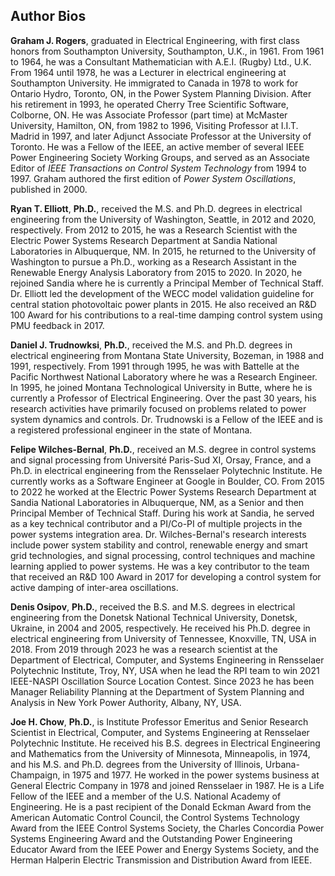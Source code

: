 ## Author Bios

**Graham J. Rogers**, graduated in Electrical Engineering, with first
class honors from Southampton University, Southampton, U.K., in 1961.
From 1961 to 1964, he was a Consultant Mathematician with
A.E.I. (Rugby) Ltd., U.K. From 1964 until 1978, he was a Lecturer in
electrical engineering at Southampton University. He immigrated to
Canada in 1978 to work for Ontario Hydro, Toronto, ON, in the Power
System Planning Division. After his retirement in 1993, he operated
Cherry Tree Scientific Software, Colborne, ON. He was Associate
Professor (part time) at McMaster University, Hamilton, ON, from 1982
to 1996, Visiting Professor at I.I.T. Madrid in 1997, and later
Adjunct Associate Professor at the University of Toronto. He was a
Fellow of the IEEE, an active member of several IEEE Power
Engineering Society Working Groups, and served as an Associate Editor
of *IEEE Transactions on Control System Technology* from 1994
to 1997. Graham authored the first edition of *Power System
Oscillations*, published in 2000.

**Ryan T. Elliott**, **Ph.D.**, received the M.S. and Ph.D. degrees
in electrical engineering from the University of Washington, Seattle,
in 2012 and 2020, respectively. From 2012 to 2015, he was a Research
Scientist with the Electric Power Systems Research Department at
Sandia National Laboratories in Albuquerque, NM. In 2015, he returned
to the University of Washington to pursue a Ph.D., working as a
Research Assistant in the Renewable Energy Analysis Laboratory from
2015 to 2020. In 2020, he rejoined Sandia where he is currently a
Principal Member of Technical Staff. Dr. Elliott led the development
of the WECC model validation guideline for central station
photovoltaic power plants in 2015. He also received an R&D 100 Award
for his contributions to a real-time damping control system using PMU
feedback in 2017.

**Daniel J. Trudnowksi**, **Ph.D.**, received the M.S. and
Ph.D. degrees in electrical engineering from Montana State
University, Bozeman, in 1988 and 1991, respectively. From 1991
through 1995, he was with Battelle at the Pacific Northwest National
Laboratory where he was a Research Engineer. In 1995, he joined
Montana Technological University in Butte, where he is currently a
Professor of Electrical Engineering. Over the past 30 years, his
research activities have primarily focused on problems related to
power system dynamics and controls. Dr. Trudnowski is a Fellow of the
IEEE and is a registered professional engineer in the state of
Montana.

**Felipe Wilches-Bernal**, **Ph.D.**, received an M.S. degree in
control systems and signal processing from Université Paris-Sud XI,
Orsay, France, and a Ph.D. in electrical engineering from the
Rensselaer Polytechnic Institute. He currently works as a Software
Engineer at Google in Boulder, CO. From 2015 to 2022 he worked at the
Electric Power Systems Research Department at Sandia National
Laboratories in Albuquerque, NM, as a Senior and then Principal
Member of Technical Staff. During his work at Sandia, he served as a
key technical contributor and a PI/Co-PI of multiple projects in the
power systems integration area. Dr. Wilches-Bernal's research
interests include power system stability and control, renewable
energy and smart grid technologies, and signal processing, control
techniques and machine learning applied to power systems. He was a
key contributor to the team that received an R&D 100 Award in 2017
for developing a control system for active damping of inter-area
oscillations.

**Denis Osipov**, **Ph.D.**, received the B.S. and M.S. degrees in
electrical engineering from the Donetsk National Technical
University, Donetsk, Ukraine, in 2004 and 2005, respectively. He
received his Ph.D. degree in electrical engineering from University
of Tennessee, Knoxville, TN, USA in 2018. From 2019 through 2023 he
was a research scientist at the Department of Electrical, Computer,
and Systems Engineering in Rensselaer Polytechnic Institute, Troy,
NY, USA when he lead the RPI team to win 2021 IEEE-NASPI Oscillation
Source Location Contest. Since 2023 he has been Manager Reliability
Planning at the Department of System Planning and Analysis in New
York Power Authority, Albany, NY, USA.

**Joe H. Chow**, **Ph.D.**, is Institute Professor Emeritus and
Senior Research Scientist in Electrical, Computer, and Systems
Engineering at Rensselaer Polytechnic Institute. He received his
B.S. degrees in Electrical Engineering and Mathematics from the
University of Minnesota, Minneapolis, in 1974, and his M.S. and
Ph.D. degrees from the University of Illinois, Urbana-Champaign, in
1975 and 1977. He worked in the power systems business at General
Electric Company in 1978 and joined Rensselaer in 1987. He is a Life
Fellow of the IEEE and a member of the U.S. National Academy of
Engineering. He is a past recipient of the Donald Eckman Award from
the American Automatic Control Council, the Control Systems
Technology Award from the IEEE Control Systems Society, the Charles
Concordia Power Systems Engineering Award and the Outstanding Power
Engineering Educator Award from the IEEE Power and Energy Systems
Society, and the Herman Halperin Electric Transmission and
Distribution Award from IEEE.

[comment]: <> (eof)
